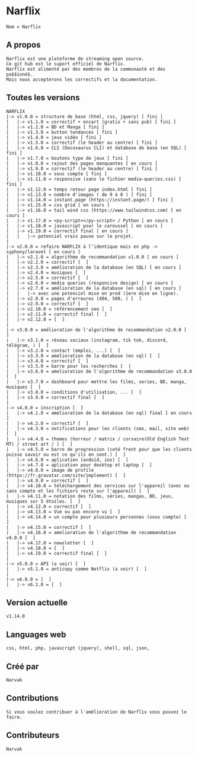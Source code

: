 # Narflix
	Nom = Narflix
## A propos
	Narflix est une plateforme de streaming open source.
	Ce git hub est le suport officiel de Narflix.
	Narflix est alimenté par des membres de la communauté et des pa$$ioné$.
	Mais nous accepterons les correctifs et la documentation.

## Toutes les versions
	NARFLIX
	|-> v1.0.0 = structure de base (html, css, jquery) [ fini ]
	|	|-> v1.1.0 = correctif + encart (gratis + sans pub) [ fini ]
	|	|-> v1.2.0 = BD et Manga [ fini ]
	|	|-> v1.3.0 = button tendances [ fini ]
	|	|-> v1.4.0 = jeux vidéo [ fini ]
	|	|-> v1.5.0 = correctif (le header au centre) [ fini ]
	|	|-> v1.6.0 = CLI (Docusaurus CLI) et database de base (en SQL) [ fini ]
	|	|-> v1.7.0 = boutons type de jeux [ fini ]
	|	|-> v1.8.0 = rajout des pages manquantes [ en cours ]
	|	|-> v1.9.0 = correctif (le header au centre) [ fini ]
	|	|-> v1.10.0 = sous compte [ fini ]
	|	|-> v1.11.0 = responsive (sans le fichier media-queries.css) [ fini ]
	|	|-> v1.12.0 = temps retour page index.html [ fini ]
	|	|-> v1.13.0 = nombre d'images ( de 9 à 8 ) [ fini ]
	|	|-> v1.14.0 = instant.page (https://instant.page/) [ fini ]
	|	|-> v1.15.0 = css grid [ en cours ]
	|	|-> v1.16.0 = tail wind css (https://www.tailwindcss.com) [ en cours ]
	|	|-> v1.17.0 = <py-script></py-script> / Python [ en cours ]
	|	|-> v1.18.0 = javascript pour le caroussel [ en cours ]
	|	|-> v1.19.0 = correctif final [ en cours ]
	|	|	|-> potenciel vrais pause sur le projet.
	|
	|-> v2.0.0 = refaire NARFLIX à l’identique mais en php -> syphony/laravel [ en cours ]
	|	|-> v2.1.0 = algorithme de recommandation v1.0.0 [ en cours ]
	|	|-> v2.2.0 = correctif [  ]
	|	|-> v2.3.0 = amélioration de la database (en SQL) [ en cours ]
	|	|-> v2.4.0 = musiques [  ]
	|	|-> v2.5.0 = correctif [  ]
	|	|-> v2.6.0 = media queries (responcive design) [ en cours ]
	|	|-> v2.7.0 = amélioration de la database (en sql) [ en cours ]
	|	|	|-> avec une potenciel mise en prod (1ere mise en ligne).
	|	|-> v2.8.0 = pages d'erreures (404, 500, ) [  ]
	|	|-> v2.9.0 = correctif [  ]
	|	|-> v2.10.0 = référencement seo [  ]
	|	|-> v2.11.0 = correctif final [  ]
	|	|-> v2.12.0 = [  ]
	|
	|-> v3.0.0 = amélioration de l'algorithme de recommandation v2.0.0 [  ]
	|	|-> v3.1.0 = réseau sociaux (instagram, tik tok, discord, télégram, ) [  ]
	|	|-> v3.2.0 = contact (emploi, ...) [  ]
	|	|-> v3.3.0 = amelioration de la database (en sql) [  ]
	|	|-> v3.4.0 = correctif [  ]
	|	|-> v3.5.0 = barre pour les recherches [  ]
	|	|-> v3.6.0 = amelioration de l'algorithme de recommandation v3.0.0 [  ]
	|	|-> v3.7.0 = dashboard pour mettre les films, series, BD, manga, musiques [  ]
	|	|-> v3.8.0 = conditions d'utilisation, ... [  ]
	|	|-> v3.9.0 = correctif final [  ]
	|
	|-> v4.0.0 = inscription [  ]
	|	|-> v4.1.0 = amelioration de la database (en sql) final [ en cours ]
	|	|-> v4.2.0 = correctif [  ]
	|	|-> v4.3.0 = notifications pour les clients (sms, mail, site web) [  ]
	|	|-> v4.4.0 = themes (horreur / matrix / corsaire(Old English Text MT) / street art / ) [  ]
	|	|-> v4.5.0 = barre de progression (coté front pour que les clients puisse savoir ou est ce qu'ils en sont.) [  ]
	|	|-> v4.6.0 = aplication (andoïd, ios) [  ]
	|	|-> v4.7.0 = aplication pour desktop et laptop [  ]
	|	|-> v4.8.0 = image de profile (https://fr.gravatar.com/site/implement) [  ]
	|	|-> v4.9.0 = correctif [  ]
	|	|-> v4.10.0 = téléchargement des services sur l'appareil (avec ou sans compte et les fichiers reste sur l'appareil) [  ]
	|	|-> v4.11.0 = notation des films, séries, mangas, BD, jeux, musiques sur 5 étoiles. [  ]
	|	|-> v4.12.0 = correctif [  ]
	|	|-> v4.13.0 = Vue ou pas encore vu [  ]
	|	|-> v4.14.0 = un compte pour plusieurs personnes (sous compte) [  ]
	|	|-> v4.15.0 = correctif [  ]
	|	|-> v4.16.0 = amelioration de l'algorithme de recommandation v4.0.0 [  ]
	|	|-> v4.17.0 = newsletter [  ]
	|	|-> v4.18.0 = [  ]
	|	|-> v4.19.0 = correctif final [  ]
	|
	|-> v5.0.0 = API (a voir) [  ]
	|	|-> v5.1.0 = anticopy comme Netflix (a voir) [  ]
	|
	|-> v6.0.0 = [  ]
	|	|-> v6.1.0 = [  ]

## Version actuelle
	v1.14.0
## Languages web
	css, html, php, javascript (jquery), shell, sql, json,
## Créé par 
	Narvak

## Contributions
	Si vous voulez contribuer à l'amélioration de Narflix vous pouvez le faire.

## Contributeurs
	Narvak
